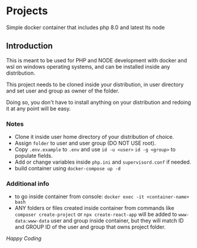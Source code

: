 # Projects

Simple docker container that includes php 8.0 and latest lts node

## Introduction

This is meant to be used for PHP and NODE development with docker and wsl on windows operating systems, and can be installed inside any distribution.

This project needs to be cloned inside your distribution, in user directory and set user and group as owner of the folder.

Doing so, you don't have to install anything on your distribution and redoing it at any point will be easy.

### Notes

- Clone it inside user home directory of your distribution of choice.
- Assign `folder` to user and user group (DO NOT USE root).
- Copy `.env.example` to `.env` and use `id -u <user>` `id -g <group>` to populate fields.
- Add or change variables inside `php.ini` and `supervisord.conf` if needed.
- build container using `docker-compose up -d`

### Additional info

- to go inside container from console: `docker exec -it <container-name> bash`
- ANY folders or files created inside container from commands like `composer create-project` or `npx create-react-app` will be added to `www-data:www-data` user and group inside container, but they will match ID and GROUP ID of the user and group that owns project folder.

_Happy Coding_
